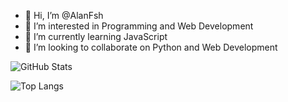 - 👋 Hi, I’m @AlanFsh
- 👀 I’m interested in Programming and Web Development
- 🌱 I’m currently learning JavaScript
- 💞️ I’m looking to collaborate on Python and Web Development

![GitHub Stats](https://github-readme-stats.vercel.app/api?username=AlanFsh&&show_icons=true&theme=github_dark)

![Top Langs](https://github-readme-stats.vercel.app/api/top-langs/?username=AlanFsh&layout=compact&theme=github_dark)
<!---
AlanFsh/AlanFsh is a ✨ special ✨ repository because its `README.md` (this file) appears on your GitHub profile.
You can click the Preview link to take a look at your changes.
--->
